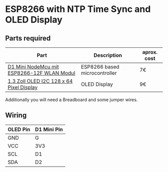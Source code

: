 # ESP8266 with NTP Time Sync and OLED Display

## Parts required

| Part | Description | aprox. cost |
|------|-------------|-------------|
| [D1 Mini NodeMcu mit ESP8266-12F WLAN Modul](https://www.az-delivery.de/products/d1-mini) | ESP8266 based microcontroller | 7€ |
| [1,3 Zoll OLED I2C 128 x 64 Pixel Display](https://www.az-delivery.de/products/1-3zoll-i2c-oled-display) | OLED Display | 9€ |

Additionally you will need a Breadboard and some jumper wires.

## Wiring

| OLED Pin | D1 Mini Pin |
|----------|--------------|
| GND      | G            |
| VCC      | 3V3          |
| SCL      | D1           |
| SDA      | D2           |
